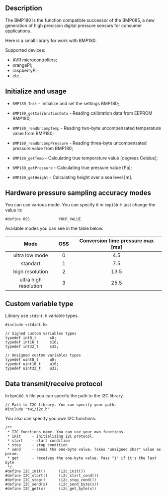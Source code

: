 Description
------------

The BMP180 is the function compatible successor of the BMP085, a new generation of high precision digital pressure sensors for consumer applications.

Here is a small library for work with BMP180.

Supported devices:
-   AVR microcontrollers;
-   orangePi;
-   raspberryPi;
-   etc...


Initialize and usage
--------------------

- `BMP180_Init` - Initialize and set the settings BMP180;

- `BMP180_getCalibrationData` - Reading calibration data from EEPROM BMP180;

- `BMP180_readUncompTemp` - Reading two-byte uncompensated temperature value from BMP180;

- `BMP180_readUncompPressure` - Reading three-byte uncompensated pressure value from BMP180;

- `BMP180_getTemp` - Calculating true temperature value [degrees Celsius];

- `BMP180_getPressure` - Calculating true pressure value [Pa];

- `BMP180_getHeight` - Calculating height over a sea level [m].


Hardware pressure sampling accuracy modes
-----------------------------------------

You can use various mode. You can specify it in `bmp180.h` just change the value in:
```
#define OSS             YOUR_VALUE
```

Available modes you can see in the table below.

|          Mode         | OSS | Conversion time  pressure max [ms] |
|:---------------------:|:---:|:----------------------------------:|
|     ultra low mode    |  0  |                 4.5                |
|        standart       |  1  |                 7.5                |
|    high resolution    |  2  |                13.5                |
| ultra high resolution |  3  |                25.5                |


Custom variable type
--------------------

Library use `stdint.h` variable types.

```
#include <stdint.h>

// Signed custom variables types
typedef int8_t      s8;
typedef int16_t     s16;
typedef int32_t     s32;

// Unsigned custom variables types
typedef uint8_t     u8;
typedef uint16_t    u16;
typedef uint32_t    u32;
```


Data transmit/receive protocol
------------------------------

In `bpm180.h` file you can specify the path to the I2C library.

```
// Path to I2C library. You can specify your path.
#include "twi/i2c.h"
```

You also can specify you own I2C functions:

```
/**
 * I2C functions name. You can use your own functions.
 * init     - initializing I2C protocol.
 * start    - start condition
 * stop     - stop condition
 * send     - sends the one-byte value. Takes "unsigned char" value as param.
 * get      - receives the one-byte value. Pass "1" if it's the last byte
 */
#define I2C_init()      (i2c_init())
#define I2C_start()     (i2c_start_cond())
#define I2C_stop()      (i2c_stop_cond())
#define I2C_send(x)     (i2c_send_byte(x))
#define I2C_get(x)      (i2c_get_byte(x))
```
